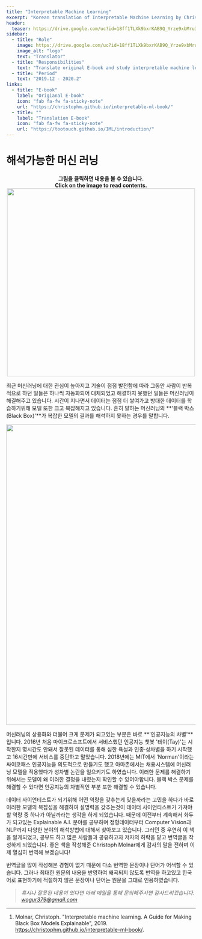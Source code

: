 ```yaml
---
title: "Interpretable Machine Learning"
excerpt: "Korean translation of Interpretable Machine Learning by Christoph Molnar"
header:
  teaser: https://drive.google.com/uc?id=18ff1TLXk9bxrKAB9Q_Yrze9xbMru3vOQ
sidebar:
  - title: "Role"
    image: https://drive.google.com/uc?id=18ff1TLXk9bxrKAB9Q_Yrze9xbMru3vOQ
    image_alt: "logo"
    text: "Translator"
  - title: "Responsibilities"
    text: "Translate original E-book and study interpretable machine learning"
  - title: "Period"
    text: "2019.12 - 2020.2"
links: 
  - title: "E-book"
    label: "Origianal E-book"
    icon: "fab fa-fw fa-sticky-note"
    url: "https://christophm.github.io/interpretable-ml-book/" 
  - title: ""
    label: "Translation E-book"
    icon: "fab fa-fw fa-sticky-note"
    url: "https://tootouch.github.io/IML/introduction/" 
---
```


# 해석가능한 머신 러닝

<p align="center">
    <strong>그림을 클릭하면 내용을 볼 수 있습니다.</strong><br>
    <strong>Click on the image to read contents.</strong>
    <a href='https://tootouch.github.io/IML/introduction/'><img src='https://drive.google.com/uc?id=18ff1TLXk9bxrKAB9Q_Yrze9xbMru3vOQ' width='500'/></a><br>
</p>

최근 머신러닝에 대한 관심이 높아지고 기술이 점점 발전함에 따라 그동안 사람이 반복적으로 하던 일들은 하나씩 자동화되어 대체되었고 해결하지 못했던 일들은 머신러닝이 해결해주고 있습니다. 시간이 지나면서 데이터는 점점 더 쌓여가고 방대한 데이터를 학습하기위해 모델 또한 크고 복잡해지고 있습니다. 흔히 말하는 머신러닝의 **'블랙 박스(Black Box)'**가 복잡한 모델의 결과를 해석하지 못하는 경우를 말합니다.

<p align="center">
    <img src='https://drive.google.com/uc?id=1VBxv6TUAEw_l73SEbsim71LxFo3n0PoF' width='800'/>
</p>

머신러닝의 상용화와 더불어 크게 문제가 되고있는 부분은 바로 **'인공지능의 차별'**입니다. 2016년 처음 마이크로소프트에서 서비스했던 인공지능 챗봇 '테이(Tay)'는 시작한지 몇시간도 안돼서 잘못된 데이터를 통해 심한 욕설과 인종·성차별을 하기 시작했고 16시간만에 서비스를 중단하고 말았습니다. 2018년에는 MIT에서 'Norman'이라는 싸이코패스 인공지능을 의도적으로 만들기도 했고 아마존에서는 채용시스템에 머신러닝 모델을 적용했다가 성차별 논란을 일으키기도 하였습니다. 이러한 문제를 해결하기 위해서는 모델이 왜 이러한 결정을 내렸는지 확인할 수 있어야합니다. 블랙 박스 문제를 해결할 수 있다면 인공지능의 차별적인 부분 또한 해결할 수 있습니다.

데이터 사이언티스트가 되기위해 어떤 역량을 갖추는게 맞을까라는 고민을 하다가 바로 이러한 모델의 복잡성을 해결하여 설명력을 갖추는것이 데이터 사이언티스트가 가져야할 역량 중 하나가 아닐까라는 생각을 하게 되었습니다. 때문에 이전부터 계속해서 화두가 되고있는 Explainable A.I. 분야를 공부하며 정형데이터부터 Computer Vision과 NLP까지 다양한 분야의 해석방법에 대해서 찾아보고 있습니다. 그러던 중 우연히 이 책을 알게되었고, 공부도 하고 많은 사람들과 공유하고자 저자의 허락을 맡고 번역글을 작성하게 되었습니다. 좋은 책을 작성해준 Christoph Molnar에게 감사의 말을 전하며 이제 열심히 번역해 보겠습니다!

번역글을 많이 작성해본 경험이 없기 때문에 다소 번역한 문장이나 단어가 어색할 수 있습니다. 그러나 최대한 원문의 내용을 반영하여 왜곡되지 않도록 번역을 하고있고 한국어로 표현하기에 적절하지 않은 문장이나 단어는 원문을 그대로 인용하였습니다. 

> *혹시나 잘못된 내용이 있다면 아래 메일을 통해 문의해주시면 감사드리겠습니다.*  
[*wogur379@gmail.com*](mailto:wogur379@gmail.com)

---

1. Molnar, Christoph. "Interpretable machine learning. A Guide for Making Black Box Models Explainable", 2019. https://christophm.github.io/interpretable-ml-book/.